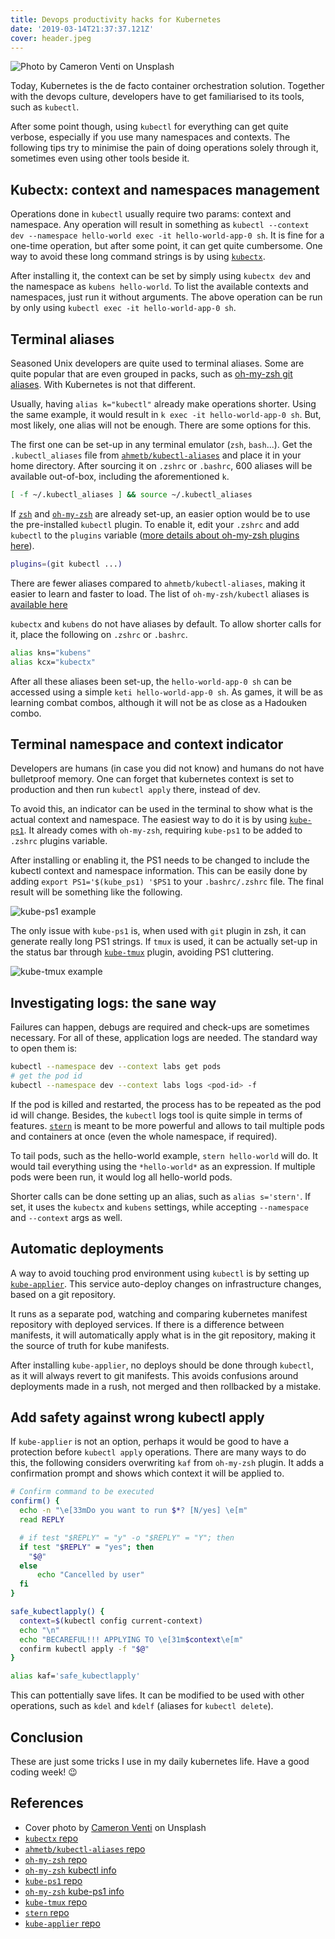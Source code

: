 ```yaml
---
title: Devops productivity hacks for Kubernetes
date: '2019-03-14T21:37:37.121Z'
cover: header.jpeg
---
```


![Photo by Cameron Venti on Unsplash](./header.jpeg)

Today, Kubernetes is the de facto container orchestration solution. Together with the devops culture, developers have to get familiarised to its tools, such as `kubectl`.

After some point though, using `kubectl` for everything can get quite verbose, especially if you use many namespaces and contexts. The following tips try to minimise the pain of doing operations solely through it, sometimes even using other tools beside it.

## Kubectx: context and namespaces management

Operations done in `kubectl` usually require two params: context and namespace. Any operation will result in something as `kubectl --context dev --namespace hello-world exec -it hello-world-app-0 sh`. It is fine for a one-time operation, but after some point, it can get quite cumbersome. One way to avoid these long command strings is by using [`kubectx`](https://github.com/ahmetb/kubectx).

After installing it, the context can be set by simply using `kubectx dev` and the namespace as `kubens hello-world`. To list the available contexts and namespaces, just run it without arguments. The above operation can be run by only using `kubectl exec -it hello-world-app-0 sh`.

## Terminal aliases

Seasoned Unix developers are quite used to terminal aliases. Some are quite popular that are even grouped in packs, such as [oh-my-zsh git aliases](https://github.com/robbyrussell/oh-my-zsh/blob/master/plugins/git/git.plugin.zsh). With Kubernetes is not that different.

Usually, having `alias k="kubectl"` already make operations shorter. Using the same example, it would result in `k exec -it hello-world-app-0 sh`. But, most likely, one alias will not be enough. There are some options for this.

The first one can be set-up in any terminal emulator (`zsh`, `bash`...). Get the `.kubectl_aliases` file from [`ahmetb/kubectl-aliases`](https://github.com/ahmetb/kubectl-aliases) and place it in your home directory. After sourcing it on `.zshrc` or `.bashrc`, 600 aliases will be available out-of-box, including the aforementioned `k`.

```bash
[ -f ~/.kubectl_aliases ] && source ~/.kubectl_aliases
```

If [`zsh`](http://zsh.sourceforge.net/) and [`oh-my-zsh`](https://ohmyz.sh/) are already set-up, an easier option would be to use the pre-installed `kubectl` plugin. To enable it, edit your `.zshrc` and add `kubectl` to the `plugins` variable ([more details about oh-my-zsh plugins here](https://github.com/robbyrussell/oh-my-zsh#plugins)).

```bash
plugins=(git kubectl ...)
```

There are fewer aliases compared to `ahmetb/kubectl-aliases`, making it easier to learn and faster to load. The list of `oh-my-zsh/kubectl` aliases is [ available here ](https://github.com/robbyrussell/oh-my-zsh/tree/master/plugins/kubectl)

`kubectx` and `kubens` do not have aliases by default. To allow shorter calls for it, place the following on `.zshrc` or `.bashrc`.

```bash
alias kns="kubens"
alias kcx="kubectx"
```

After all these aliases been set-up, the `hello-world-app-0 sh` can be accessed using a simple `keti hello-world-app-0 sh`. As games, it will be as learning combat combos, although it will not be as close as a Hadouken combo.

## Terminal namespace and context indicator

Developers are humans (in case you did not know) and humans do not have bulletproof memory. One can forget that kubernetes context is set to production and then run `kubectl apply` there, instead of dev.

To avoid this, an indicator can be used in the terminal to show what is the actual context and namespace. The easiest way to do it is by using [`kube-ps1`](https://github.com/jonmosco/kube-ps1). It already comes with `oh-my-zsh`, requiring `kube-ps1` to be added to `.zshrc` plugins variable.

After installing or enabling it, the PS1 needs to be changed to include the kubectl context and namespace information. This can be easily done by adding `export PS1='$(kube_ps1) '$PS1` to your `.bashrc/.zshrc` file. The final result will be something like the following.

![kube-ps1 example](./kube-ps1.png)

The only issue with `kube-ps1` is, when used with `git` plugin in zsh, it can generate really long PS1 strings. If `tmux` is used, it can be actually set-up in the status bar through [`kube-tmux`](https://github.com/jonmosco/kube-tmux) plugin, avoiding PS1 cluttering.

![kube-tmux example](./kube-tmux-ps1.png)

## Investigating logs: the sane way

Failures can happen, debugs are required and check-ups are sometimes necessary. For all of these, application logs are needed. The standard way to open them is:

```bash
kubectl --namespace dev --context labs get pods
# get the pod id
kubectl --namespace dev --context labs logs <pod-id> -f
```

If the pod is killed and restarted, the process has to be repeated as the pod id will change. Besides, the `kubectl` logs tool is quite simple in terms of features. [`stern`](https://github.com/wercker/stern) is meant to be more powerful and allows to tail multiple pods and containers at once (even the whole namespace, if required).

To tail pods, such as the hello-world example, `stern hello-world` will do. It would tail everything using the `*hello-world*` as an expression. If multiple pods were been run, it would log all hello-world pods.

Shorter calls can be done setting up an alias, such as `alias s='stern'`. If set, it uses the `kubectx` and `kubens` settings, while accepting `--namespace` and `--context` args as well.

## Automatic deployments

A way to avoid touching prod environment using `kubectl` is by setting up [`kube-applier`](https://github.com/box/kube-applier). This service auto-deploy changes on infrastructure changes, based on a git repository.

It runs as a separate pod, watching and comparing kubernetes manifest repository with deployed services. If there is a difference between manifests, it will automatically apply what is in the git repository, making it the source of truth for kube manifests.

After installing `kube-applier`, no deploys should be done through `kubectl`, as it will always revert to git manifests. This avoids confusions around deployments made in a rush, not merged and then rollbacked by a mistake.

## Add safety against wrong kubectl apply

If `kube-applier` is not an option, perhaps it would be good to have a protection before `kubectl apply` operations. There are many ways to do this, the following considers overwriting `kaf` from `oh-my-zsh` plugin. It adds a confirmation prompt and shows which context it will be applied to.

```bash
# Confirm command to be executed
confirm() {
  echo -n "\e[33mDo you want to run $*? [N/yes] \e[m"
  read REPLY

  # if test "$REPLY" = "y" -o "$REPLY" = "Y"; then
  if test "$REPLY" = "yes"; then
    "$@"
  else
      echo "Cancelled by user"
  fi
}

safe_kubectlapply() {
  context=$(kubectl config current-context)
  echo "\n"
  echo "BECAREFUL!!! APPLYING TO \e[31m$context\e[m"
  confirm kubectl apply -f "$@"
}

alias kaf='safe_kubectlapply'
```

This can pottentially save lifes. It can be modified to be used with other operations, such as `kdel` and `kdelf` (aliases for `kubectl delete`).

## Conclusion

These are just some tricks I use in my daily kubernetes life. Have a good coding week! 😉

## References

- Cover photo by [Cameron Venti](https://unsplash.com/photos/QtETdXXR7gs?utm_source=unsplash&utm_medium=referral&utm_content=creditCopyText) on Unsplash
- [`kubectx` repo](https://github.com/ahmetb/kubectx)
- [`ahmetb/kubectl-aliases` repo](https://github.com/ahmetb/kubectl-aliases)
- [`oh-my-zsh` repo](https://github.com/robbyrussell/oh-my-zsh)
- [`oh-my-zsh` kubectl info](https://github.com/robbyrussell/oh-my-zsh/tree/master/plugins/kubectl)
- [`kube-ps1` repo](https://github.com/jonmosco/kube-ps1)
- [`oh-my-zsh` kube-ps1 info](https://github.com/robbyrussell/oh-my-zsh/tree/master/plugins/kube-ps1)
- [`kube-tmux` repo](https://github.com/jonmosco/kube-tmux)
- [`stern` repo](https://github.com/wercker/stern)
- [`kube-applier` repo](https://github.com/box/kube-applier)
